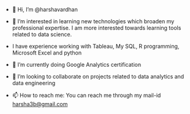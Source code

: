 - 👋 Hi, I’m @harshavardhan

- 👀 I’m interested in learning new technologies which broaden my professional expertise. I am more interested towards learning tools related to data science. 

- I have experience working with Tableau, My SQL, R programming, Microsoft Excel and python

- 🌱 I’m currently doing Google Analytics certification

- 💞️ I’m looking to collaborate on projects related to data analytics and data engineering

- 📫 How to reach me: You can reach me through my mail-id harsha3b@gmail.com

<!---
harsha3b/harsha3b is a ✨ special ✨ repository because its `README.md` (this file) appears on your GitHub profile.
You can click the Preview link to take a look at your changes.
--->
